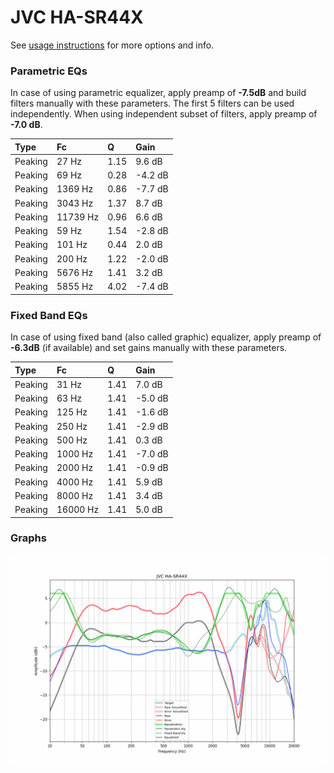 # JVC HA-SR44X
See [usage instructions](https://github.com/jaakkopasanen/AutoEq#usage) for more options and info.

### Parametric EQs
In case of using parametric equalizer, apply preamp of **-7.5dB** and build filters manually
with these parameters. The first 5 filters can be used independently.
When using independent subset of filters, apply preamp of **-7.0 dB**.

| Type    | Fc       |    Q | Gain    |
|:--------|:---------|:-----|:--------|
| Peaking | 27 Hz    | 1.15 | 9.6 dB  |
| Peaking | 69 Hz    | 0.28 | -4.2 dB |
| Peaking | 1369 Hz  | 0.86 | -7.7 dB |
| Peaking | 3043 Hz  | 1.37 | 8.7 dB  |
| Peaking | 11739 Hz | 0.96 | 6.6 dB  |
| Peaking | 59 Hz    | 1.54 | -2.8 dB |
| Peaking | 101 Hz   | 0.44 | 2.0 dB  |
| Peaking | 200 Hz   | 1.22 | -2.0 dB |
| Peaking | 5676 Hz  | 1.41 | 3.2 dB  |
| Peaking | 5855 Hz  | 4.02 | -7.4 dB |

### Fixed Band EQs
In case of using fixed band (also called graphic) equalizer, apply preamp of **-6.3dB**
(if available) and set gains manually with these parameters.

| Type    | Fc       |    Q | Gain    |
|:--------|:---------|:-----|:--------|
| Peaking | 31 Hz    | 1.41 | 7.0 dB  |
| Peaking | 63 Hz    | 1.41 | -5.0 dB |
| Peaking | 125 Hz   | 1.41 | -1.6 dB |
| Peaking | 250 Hz   | 1.41 | -2.9 dB |
| Peaking | 500 Hz   | 1.41 | 0.3 dB  |
| Peaking | 1000 Hz  | 1.41 | -7.0 dB |
| Peaking | 2000 Hz  | 1.41 | -0.9 dB |
| Peaking | 4000 Hz  | 1.41 | 5.9 dB  |
| Peaking | 8000 Hz  | 1.41 | 3.4 dB  |
| Peaking | 16000 Hz | 1.41 | 5.0 dB  |

### Graphs
![](./JVC%20HA-SR44X.png)